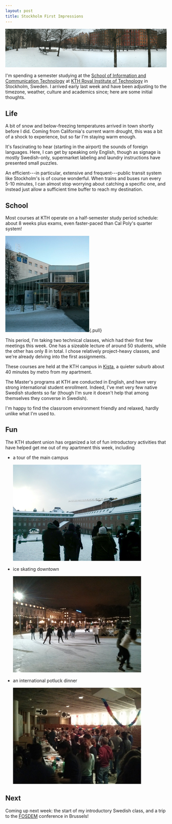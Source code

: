 ```yaml
---
layout: post
title: Stockholm First Impressions
---
```


![Rosenlundsparken][]

I'm spending a semester studying at the [School of Information and Communication Technology][ICT] at [KTH Royal Institute of Technology][KTH] in Stockholm, Sweden. I arrived early last week and have been adjusting to the timezone, weather, culture and academics since; here are some initial thoughts.


## Life
A bit of snow and below-freezing temperatures arrived in town shortly before I did. Coming from California's current warm drought, this was a bit of a shock to experience, but so far I'm staying warm enough.

It's fascinating to hear (starting in the airport) the sounds of foreign languages. Here, I can get by speaking only English, though as signage is mostly Swedish-only, supermarket labeling and laundry instructions have presented small puzzles.

An efficient---in particular, extensive and frequent---public transit system like Stockholm's is of course wonderful. When trains and buses run every 5-10 minutes, I can almost stop worrying about catching a specific one, and instead just allow a sufficient time buffer to reach my destination.


## School
Most courses at KTH operate on a half-semester study period schedule: about 8 weeks plus exams, even faster-paced than Cal Poly's quarter system!

![Forum in Kista][forum]{.pull}

This period, I'm taking two technical classes, which had their first few meetings this week. One has a sizeable lecture of around 50 students, while the other has only 8 in total. I chose relatively project-heavy classes, and we're already delving into the first assignments.

These courses are held at the KTH campus in [Kista][], a quieter suburb about 40 minutes by metro from my apartment.

The Master's programs at KTH are conducted in English, and have very strong international student enrollment. Indeed, I've met very few native Swedish students so far (though I'm sure it doesn't help that among themselves they converse in Swedish).

I'm happy to find the classroom environment friendly and relaxed, hardly unlike what I'm used to.


## Fun
The KTH student union has organized a lot of fun introductory activities that have helped get me out of my apartment this week, including

* a tour of the main campus

  ![KTH campus tour][tour]

* ice skating downtown

  ![Kungsträdgården ice skating][skating]

* an international potluck dinner

  ![International Dinner][potluck]


## Next
Coming up next week: the start of my introductory Swedish class, and a trip to the [FOSDEM][] conference in Brussels!


[ICT]: http://www.kth.se/en/ict
[KTH]: http://www.kth.se/en
[Kista]: https://en.wikipedia.org/wiki/Kista
[FOSDEM]: https://fosdem.org/2014/

[Rosenlundsparken]: /images/2014/rosenlundsparken.jpg "Rosenlundsparken"
[tour]: /images/2014/ths-tour.jpg
[skating]: /images/2014/ths-skating.jpg "Kungsträdgården"
[potluck]: /images/2014/ths-potluck.jpg
[forum]: /images/2014/forum.jpg "Forum, Kista"
